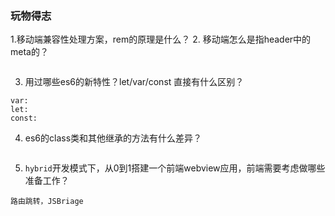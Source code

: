 ### 玩物得志
1.移动端兼容性处理方案，rem的原理是什么？
2. 移动端怎么是指header中的meta的？
```
```
3. 用过哪些es6的新特性？let/var/const 直接有什么区别？
```
var:
let:
const:
```
4. es6的class类和其他继承的方法有什么差异？
```
```
5. `hybrid`开发模式下，从0到1搭建一个前端webview应用，前端需要考虑做哪些准备工作？
```
路由跳转，JSBriage
```